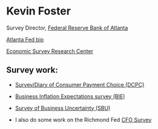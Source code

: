 # Kevin Foster

Survey Director, [Federal Reserve Bank of Atlanta](https://www.frbatlanta.org/)

[Atlanta Fed bio](https://www.frbatlanta.org/research/economists/analysts/foster-kevin)

[Economic Survey Research Center](https://www.atlantafed.org/research/surveys.aspx)

## Survey work:
- [Survey/Diary of Consumer Payment Choice (DCPC)](https://www.atlantafed.org/banking-and-payments/consumer-payments/survey-and-diary-of-consumer-payment-choice)
- [Business Inflation Expectations survey (BIE)](https://www.atlantafed.org/research/inflationproject/bie)
- [Survey of Business Uncertainty (SBU)](https://www.atlantafed.org/research/surveys/business-uncertainty)

- I also do some work on the Richmond Fed [CFO Survey](https://www.richmondfed.org/cfosurvey)


